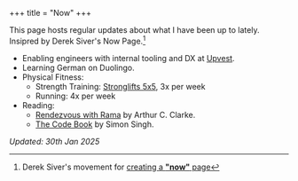 +++
title = "Now"
+++

This page hosts regular updates about what I have been up to lately.
Insipred by Derek Siver's Now Page.[^1]

- Enabling engineers with internal tooling and DX at [Upvest](https://upvest.co/).
- Learning German on Duolingo.
- Physical Fitness:
  - Strength Training: [Stronglifts 5x5](https://stronglifts.com/stronglifts-5x5/workout-program/), 3x per week
  - Running: 4x per week
- Reading:
  - [Rendezvous with Rama](https://en.wikipedia.org/wiki/Rendezvous_with_Rama) by Arthur C. Clarke.
  - [The Code Book](https://en.wikipedia.org/wiki/The_Code_Book) by Simon Singh.

*Updated: 30th Jan 2025*

[^1]: Derek Siver's movement for [creating a **"now"** page](https://nownownow.com/about)
